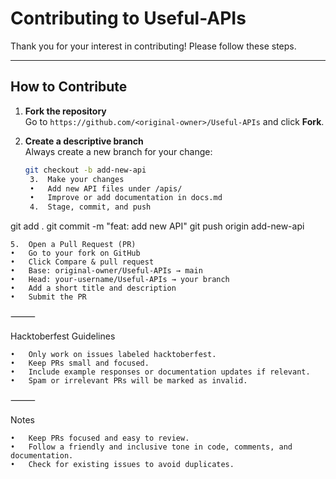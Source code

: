 # Contributing to Useful-APIs

Thank you for your interest in contributing! Please follow these steps.

---

## How to Contribute

1. **Fork the repository**  
   Go to `https://github.com/<original-owner>/Useful-APIs` and click **Fork**.

2. **Create a descriptive branch**  
   Always create a new branch for your change:
   ```bash
   git checkout -b add-new-api
	3.	Make your changes
	•	Add new API files under /apis/
	•	Improve or add documentation in docs.md
	4.	Stage, commit, and push

git add .
git commit -m "feat: add new API"
git push origin add-new-api


	5.	Open a Pull Request (PR)
	•	Go to your fork on GitHub
	•	Click Compare & pull request
	•	Base: original-owner/Useful-APIs → main
	•	Head: your-username/Useful-APIs → your branch
	•	Add a short title and description
	•	Submit the PR

⸻

Hacktoberfest Guidelines

	•	Only work on issues labeled hacktoberfest.
	•	Keep PRs small and focused.
	•	Include example responses or documentation updates if relevant.
	•	Spam or irrelevant PRs will be marked as invalid.

⸻

Notes

	•	Keep PRs focused and easy to review.
	•	Follow a friendly and inclusive tone in code, comments, and documentation.
	•	Check for existing issues to avoid duplicates.
